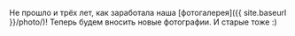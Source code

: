 ---
---

Не прошло и трёх лет, как заработала наша [фотогалерея]({{ site.baseurl }}/photo/)! Теперь будем вносить новые фотографии. И старые тоже :)
